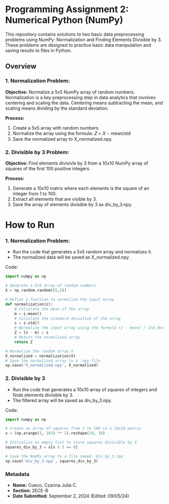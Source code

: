 # Programming Assignment 2: Numerical Python (NumPy)
This repository contains solutions to two basic data preprocessing problems using NumPy: Normalization and Finding Elements Divisible by 3. These problems are designed to practice basic data manipulation and saving results to files in Python.

## Overview
### 1. Normalization Problem: 
**Objective:** Normalize a 5x5 NumPy array of random numbers.
Normalization is a key preprocessing step in data analytics that involves centering and scaling the data. Centering means subtracting the mean, and scaling means dividing by the standard deviation.

**Process:**
1. Create a 5x5 array with random numbers.
2. Normalize the array using the formula: 𝑍 = 𝑋 − mean/std
3. Save the normalized array to X_normalized.npy.

### 2. Divisible by 3 Problem: 
**Objective:** Find elements divisivle by 3 from a 10x10 NumPy array of squares of the first 100 positive integers.

**Process:** 
1. Generate a 10x10 matrix where each elements is the square of an integer from 1 to 100.
2. Extract all elements that are visible by 3.
3. Save the array of elements divisible by 3 as div_by_3.npy.

# How to Run
### 1. Normalization Problem:
* Run the code that generates a 5x5 random array and normalizes it.
* The normalized data will be saved as X_normalized.npy.
  
Code:
```python
import numpy as np

# Generate a 5x5 array of random numbers
X = np.random.random((5,5))

# Define a function to normalize the input array
def normalization(z):
    # Calculate the mean of the array
    m = z.mean()
    # Calculate the standard deviation of the array
    s = z.std()
    # Normalize the input array using the formula (z - mean) / std_dev
    Z = (z - m) / s
    # Return the normalized array
    return Z

# Normalize the random array X
X_normalized = normalization(X)
# Save the normalized array to a .npy file
np.save('X_normalized.npy', X_normalized)
```

### 2. Divisible by 3
* Run the code that generates a 10x10 array of squares of integers and finds elements divisible by 3.
* The filtered array will be saved as div_by_3.npy.

Code:

```python
import numpy as np

# Create an array of squares from 1 to 100 in a 10x10 matrix
x = (np.arange(1, 101) ** 2).reshape(10, 10)

# Initialize an empty list to store squares divisible by 3
squares_div_by_3 = x[x % 3 == 0]

# Save the NumPy array to a file named 'div_by_3.npy'
np.save('div_by_3.npy', squares_div_by_3)
```
### Metadata
* **Name:** Cueco, Czarina Julia C.
* **Section:** 2ECE-B
* **Date Submitted:** September 2, 2024 (Edited: 09/05/24)
